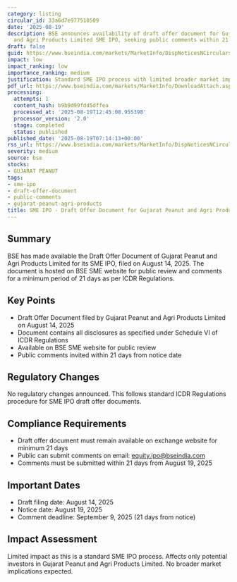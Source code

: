 ```yaml
---
category: listing
circular_id: 33a6d7e977510509
date: '2025-08-19'
description: BSE announces availability of draft offer document for Gujarat Peanut
  and Agri Products Limited SME IPO, seeking public comments within 21 days.
draft: false
guid: https://www.bseindia.com/markets/MarketInfo/DispNoticesNCirculars.aspx?Noticeid={48A385A2-CBD5-402B-9BB3-872FA5A6E5DC}&noticeno=20250819-9&dt=08/19/2025&icount=9&totcount=31&flag=0
impact: low
impact_ranking: low
importance_ranking: medium
justification: Standard SME IPO process with limited broader market impact
pdf_url: https://www.bseindia.com/markets/MarketInfo/DownloadAttach.aspx?id=20250819-9&attachedId=
processing:
  attempts: 1
  content_hash: b9b9d99fdd5dffea
  processed_at: '2025-08-19T12:45:08.955398'
  processor_version: '2.0'
  stage: completed
  status: published
published_date: '2025-08-19T07:14:13+00:00'
rss_url: https://www.bseindia.com/markets/MarketInfo/DispNoticesNCirculars.aspx?Noticeid={48A385A2-CBD5-402B-9BB3-872FA5A6E5DC}&noticeno=20250819-9&dt=08/19/2025&icount=9&totcount=31&flag=0
severity: medium
source: bse
stocks:
- GUJARAT PEANUT
tags:
- sme-ipo
- draft-offer-document
- public-comments
- gujarat-peanut-agri-products
title: SME IPO - Draft Offer Document for Gujarat Peanut and Agri Products Limited
---
```


## Summary

BSE has made available the Draft Offer Document of Gujarat Peanut and Agri Products Limited for its SME IPO, filed on August 14, 2025. The document is hosted on BSE SME website for public review and comments for a minimum period of 21 days as per ICDR Regulations.

## Key Points

- Draft Offer Document filed by Gujarat Peanut and Agri Products Limited on August 14, 2025
- Document contains all disclosures as specified under Schedule VI of ICDR Regulations
- Available on BSE SME website for public review
- Public comments invited within 21 days from notice date

## Regulatory Changes

No regulatory changes announced. This follows standard ICDR Regulations procedure for SME IPO draft offer documents.

## Compliance Requirements

- Draft offer document must remain available on exchange website for minimum 21 days
- Public can submit comments on email: equity.ipo@bseindia.com
- Comments must be submitted within 21 days from August 19, 2025

## Important Dates

- Draft filing date: August 14, 2025
- Notice date: August 19, 2025
- Comment deadline: September 9, 2025 (21 days from notice)

## Impact Assessment

Limited impact as this is a standard SME IPO process. Affects only potential investors in Gujarat Peanut and Agri Products Limited. No broader market implications expected.